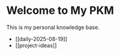 # Welcome to My PKM

This is my personal knowledge base.

- [[daily-2025-08-19]]
- [[project-ideas]]

